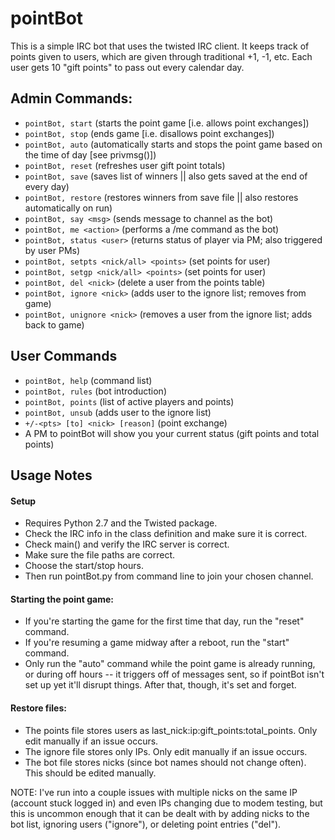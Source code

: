 # pointBot
This is a simple IRC bot that uses the twisted IRC client. It keeps track of points given to users, which are given
through traditional +1, -1, etc. Each user gets 10 "gift points" to pass out every calendar day.

## Admin Commands:
- `pointBot, start` (starts the point game [i.e. allows point exchanges])
- `pointBot, stop` (ends game [i.e. disallows point exchanges])
- `pointBot, auto` (automatically starts and stops the point game based on the time of day [see privmsg()])
- `pointBot, reset` (refreshes user gift point totals)
- `pointBot, save` (saves list of winners || also gets saved at the end of every day)
- `pointBot, restore` (restores winners from save file || also restores automatically on run)
- `pointBot, say <msg>` (sends message to channel as the bot)
- `pointBot, me <action>` (performs a /me command as the bot)
- `pointBot, status <user>` (returns status of player via PM; also triggered by user PMs)
- `pointBot, setpts <nick/all> <points>` (set points for user)
- `pointBot, setgp <nick/all> <points>` (set points for user)
- `pointBot, del <nick>` (delete a user from the points table)
- `pointBot, ignore <nick>` (adds user to the ignore list; removes from game)
- `pointBot, unignore <nick>` (removes a user from the ignore list; adds back to game)
		 
 ## User Commands
- `pointBot, help` (command list)
- `pointBot, rules` (bot introduction)
- `pointBot, points` (list of active players and points)
- `pointBot, unsub` (adds user to the ignore list)
- `+/-<pts> [to] <nick> [reason]` (point exchange)
- A PM to pointBot will show you your current status (gift points and total points)
		 
## Usage Notes
#### Setup
- Requires Python 2.7 and the Twisted package.
- Check the IRC info in the class definition and make sure it is correct.
- Check main() and verify the IRC server is correct.
- Make sure the file paths are correct.
- Choose the start/stop hours.
- Then run pointBot.py from command line to join your chosen channel.
		   
#### Starting the point game:
- If you're starting the game for the first time that day, run the "reset" command. 
- If you're resuming a game midway after a reboot, run the "start" command. 
- Only run the "auto" command while the point game is already running, or during off hours -- it triggers off of messages sent, so if pointBot isn't set up yet it'll disrupt things. After that, though, it's set and forget.
	
#### Restore files:
- The points file stores users as last_nick:ip:gift_points:total_points. Only edit manually if an issue occurs.
- The ignore file stores only IPs. Only edit manually if an issue occurs.
- The bot file stores nicks (since bot names should not change often). This should be edited manually.

NOTE: I've run into a couple issues with multiple nicks on the same IP (account stuck logged in) and even IPs changing due to modem testing, but this is uncommon enough that it can be dealt with by adding nicks to the bot list, ignoring users ("ignore"), or deleting point entries ("del").
